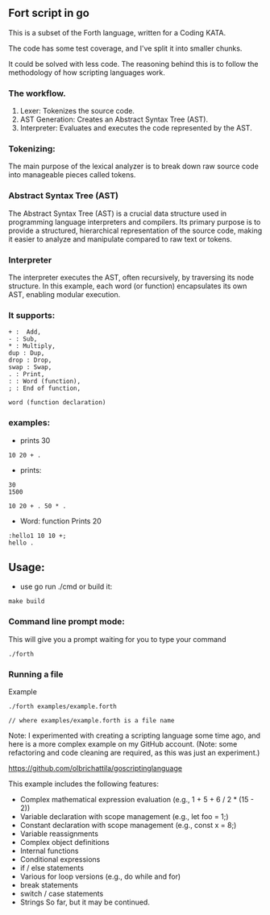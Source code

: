 ## Fort script in go

This is a subset of the Forth language, written for a Coding KATA.

The code has some test coverage, and I've split it into smaller chunks.

It could be solved with less code. The reasoning behind this is to follow the methodology of how scripting languages work.

### The workflow.
1. Lexer: Tokenizes the source code.
2. AST Generation: Creates an Abstract Syntax Tree (AST).
3. Interpreter: Evaluates and executes the code represented by the AST.

### Tokenizing:
The main purpose of the lexical analyzer is to break down raw source code into manageable pieces called tokens.

### Abstract Syntax Tree (AST)
The Abstract Syntax Tree (AST) is a crucial data structure used in programming language interpreters and compilers. Its primary purpose is to provide a structured, hierarchical representation of the source code, making it easier to analyze and manipulate compared to raw text or tokens.

### Interpreter
The interpreter executes the AST, often recursively, by traversing its node structure. In this example, each word (or function) encapsulates its own AST, enabling modular execution.


### It supports:
```
+ :  Add,
- : Sub,
* : Multiply,
dup : Dup,
drop : Drop,
swap : Swap,
. : Print,
: : Word (function),
; : End of function,

word (function declaration)
```

### examples: 
- prints 30
```
10 20 + .
```

- prints:
```
30
1500
```

```
10 20 + . 50 * .
```

- Word: function Prints 20

```
:hello1 10 10 +;
hello .
```

## Usage:

- use go run ./cmd or build it:
```
make build
```

### Command line prompt mode:
This will give you a prompt waiting for you to type your command

```
./forth 
```

### Running a file
Example
```
./forth examples/example.forth

// where examples/example.forth is a file name
```

Note:
I experimented with creating a scripting language some time ago, and here is a more complex example on my GitHub account. (Note: some refactoring and code cleaning are required, as this was just an experiment.)

https://github.com/olbrichattila/goscriptinglanguage

This example includes the following features:
- Complex mathematical expression evaluation (e.g., 1 + 5 + 6 / 2 * (15 - 2))
- Variable declaration with scope management (e.g., let foo = 1;)
- Constant declaration with scope management (e.g., const x = 8;)
- Variable reassignments
- Complex object definitions
- Internal functions
- Conditional expressions
- if / else statements
- Various for loop versions (e.g., do while and for)
- break statements
- switch / case statements
- Strings
So far, but it may be continued.
